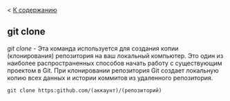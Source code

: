 < [К содержанию](/readme.md)
## git clone
*git clone* - Эта команда используется для создания копии (клонирования) репозитория на ваш локальный компьютер. Это один из наиболее распространенных способов начать работу с существующим проектом в Git. При клонировании репозитория Git создает локальную копию всех данных и истории коммитов из удаленного репозитория.
``` bash=
git clone https:github.com/(аккаунт)/(репозиторий)
```